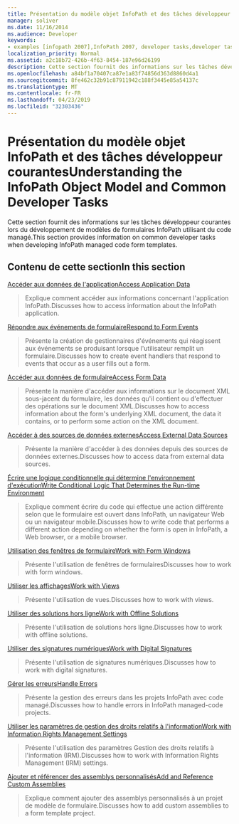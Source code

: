 ```yaml
---
title: Présentation du modèle objet InfoPath et des tâches développeur courantes
manager: soliver
ms.date: 11/16/2014
ms.audience: Developer
keywords:
- examples [infopath 2007],InfoPath 2007, developer tasks,developer tasks [InfoPath 2007],InfoPath 2007, object models,object models [InfoPath 2007]
localization_priority: Normal
ms.assetid: a2c18b72-426b-4f63-8454-187e96d26199
description: Cette section fournit des informations sur les tâches développeur courantes lors du développement de modèles de formulaires InfoPath utilisant du code managé.
ms.openlocfilehash: a84bf1a70407ca87e1a83f74856d363d8860d4a1
ms.sourcegitcommit: 8fe462c32b91c87911942c188f3445e85a54137c
ms.translationtype: MT
ms.contentlocale: fr-FR
ms.lasthandoff: 04/23/2019
ms.locfileid: "32303436"
---
```

# <a name="understanding-the-infopath-object-model-and-common-developer-tasks"></a><span data-ttu-id="e4194-104">Présentation du modèle objet InfoPath et des tâches développeur courantes</span><span class="sxs-lookup"><span data-stu-id="e4194-104">Understanding the InfoPath Object Model and Common Developer Tasks</span></span>

<span data-ttu-id="e4194-105">Cette section fournit des informations sur les tâches développeur courantes lors du développement de modèles de formulaires InfoPath utilisant du code managé.</span><span class="sxs-lookup"><span data-stu-id="e4194-105">This section provides information on common developer tasks when developing InfoPath managed code form templates.</span></span>
  
## <a name="in-this-section"></a><span data-ttu-id="e4194-106">Contenu de cette section</span><span class="sxs-lookup"><span data-stu-id="e4194-106">In this section</span></span>

[<span data-ttu-id="e4194-107">Accéder aux données de l'application</span><span class="sxs-lookup"><span data-stu-id="e4194-107">Access Application Data</span></span>](how-to-access-application-data.md)
  
> <span data-ttu-id="e4194-108">Explique comment accéder aux informations concernant l'application InfoPath.</span><span class="sxs-lookup"><span data-stu-id="e4194-108">Discusses how to access information about the InfoPath application.</span></span>
    
[<span data-ttu-id="e4194-109">Répondre aux événements de formulaire</span><span class="sxs-lookup"><span data-stu-id="e4194-109">Respond to Form Events</span></span>](how-to-respond-to-form-events.md)
  
> <span data-ttu-id="e4194-110">Présente la création de gestionnaires d'événements qui réagissent aux événements se produisant lorsque l'utilisateur remplit un formulaire.</span><span class="sxs-lookup"><span data-stu-id="e4194-110">Discusses how to create event handlers that respond to events that occur as a user fills out a form.</span></span>
    
[<span data-ttu-id="e4194-111">Accéder aux données de formulaire</span><span class="sxs-lookup"><span data-stu-id="e4194-111">Access Form Data</span></span>](how-to-access-form-data.md)
  
> <span data-ttu-id="e4194-112">Présente la manière d'accéder aux informations sur le document XML sous-jacent du formulaire, les données qu'il contient ou d'effectuer des opérations sur le document XML.</span><span class="sxs-lookup"><span data-stu-id="e4194-112">Discusses how to access information about the form's underlying XML document, the data it contains, or to perform some action on the XML document.</span></span>
    
[<span data-ttu-id="e4194-113">Accéder à des sources de données externes</span><span class="sxs-lookup"><span data-stu-id="e4194-113">Access External Data Sources</span></span>](how-to-access-external-data-sources.md)
  
> <span data-ttu-id="e4194-114">Présente la manière d'accéder à des données depuis des sources de données externes.</span><span class="sxs-lookup"><span data-stu-id="e4194-114">Discusses how to access data from external data sources.</span></span>
    
[<span data-ttu-id="e4194-115">Écrire une logique conditionnelle qui détermine l'environnement d'exécution</span><span class="sxs-lookup"><span data-stu-id="e4194-115">Write Conditional Logic That Determines the Run-time Environment</span></span>](how-to-write-conditional-logic-that-determines-the-run-time-environment.md)
  
> <span data-ttu-id="e4194-116">Explique comment écrire du code qui effectue une action différente selon que le formulaire est ouvert dans InfoPath, un navigateur Web ou un navigateur mobile.</span><span class="sxs-lookup"><span data-stu-id="e4194-116">Discusses how to write code that performs a different action depending on whether the form is open in InfoPath, a Web browser, or a mobile browser.</span></span>
    
[<span data-ttu-id="e4194-117">Utilisation des fenêtres de formulaire</span><span class="sxs-lookup"><span data-stu-id="e4194-117">Work with Form Windows</span></span>](how-to-work-with-form-windows.md)
  
> <span data-ttu-id="e4194-118">Présente l'utilisation de fenêtres de formulaires</span><span class="sxs-lookup"><span data-stu-id="e4194-118">Discusses how to work with form windows.</span></span>
    
[<span data-ttu-id="e4194-119">Utiliser les affichages</span><span class="sxs-lookup"><span data-stu-id="e4194-119">Work with Views</span></span>](how-to-work-with-views.md)
  
> <span data-ttu-id="e4194-120">Présente l'utilisation de vues.</span><span class="sxs-lookup"><span data-stu-id="e4194-120">Discusses how to work with views.</span></span>
    
[<span data-ttu-id="e4194-121">Utiliser des solutions hors ligne</span><span class="sxs-lookup"><span data-stu-id="e4194-121">Work with Offline Solutions</span></span>](how-to-work-with-offline-solutions.md)
  
> <span data-ttu-id="e4194-122">Présente l'utilisation de solutions hors ligne.</span><span class="sxs-lookup"><span data-stu-id="e4194-122">Discusses how to work with offline solutions.</span></span>
    
[<span data-ttu-id="e4194-123">Utiliser des signatures numériques</span><span class="sxs-lookup"><span data-stu-id="e4194-123">Work with Digital Signatures</span></span>](how-to-work-with-digital-signatures.md)
  
> <span data-ttu-id="e4194-124">Présente l'utilisation de signatures numériques.</span><span class="sxs-lookup"><span data-stu-id="e4194-124">Discusses how to work with digital signatures.</span></span>
    
[<span data-ttu-id="e4194-125">Gérer les erreurs</span><span class="sxs-lookup"><span data-stu-id="e4194-125">Handle Errors</span></span>](how-to-handle-errors.md)
  
> <span data-ttu-id="e4194-126">Présente la gestion des erreurs dans les projets InfoPath avec code managé.</span><span class="sxs-lookup"><span data-stu-id="e4194-126">Discusses how to handle errors in InfoPath managed-code projects.</span></span>
    
[<span data-ttu-id="e4194-127">Utiliser les paramètres de gestion des droits relatifs à l'information</span><span class="sxs-lookup"><span data-stu-id="e4194-127">Work with Information Rights Management Settings</span></span>](how-to-work-with-information-rights-management-settings.md)
  
> <span data-ttu-id="e4194-128">Présente l'utilisation des paramètres Gestion des droits relatifs à l'information (IRM).</span><span class="sxs-lookup"><span data-stu-id="e4194-128">Discusses how to work with Information Rights Management (IRM) settings.</span></span>
    
[<span data-ttu-id="e4194-129">Ajouter et référencer des assemblys personnalisés</span><span class="sxs-lookup"><span data-stu-id="e4194-129">Add and Reference Custom Assemblies</span></span>](how-to-add-and-reference-custom-assemblies.md)
  
> <span data-ttu-id="e4194-130">Explique comment ajouter des assemblys personnalisés à un projet de modèle de formulaire.</span><span class="sxs-lookup"><span data-stu-id="e4194-130">Discusses how to add custom assemblies to a form template project.</span></span>
    

